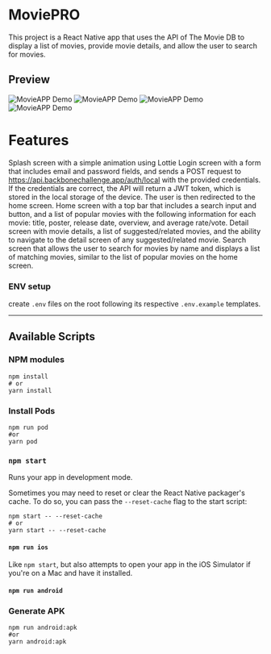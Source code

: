 # MoviePRO

This project is a React Native app that uses the API of The Movie DB to display a list of movies, provide movie details, and allow the user to search for movies.

## Preview

![MovieAPP Demo](demo/login.png)
![MovieAPP Demo](demo/home.png)
![MovieAPP Demo](demo/detail.png)
![MovieAPP Demo](demo/search.png)

# Features

Splash screen with a simple animation using Lottie
Login screen with a form that includes email and password fields, and sends a POST request to https://api.backbonechallenge.app/auth/local with the provided credentials. If the credentials are correct, the API will return a JWT token, which is stored in the local storage of the device. The user is then redirected to the home screen.
Home screen with a top bar that includes a search input and button, and a list of popular movies with the following information for each movie: title, poster, release date, overview, and average rate/vote.
Detail screen with movie details, a list of suggested/related movies, and the ability to navigate to the detail screen of any suggested/related movie.
Search screen that allows the user to search for movies by name and displays a list of matching movies, similar to the list of popular movies on the home screen.

### ENV setup

create `.env` files on the root following its respective `.env.example` templates.

---

## Available Scripts

### NPM modules

```
npm install
# or
yarn install

```

### Install Pods

```
npm run pod
#or
yarn pod

```

### `npm start`

Runs your app in development mode.

Sometimes you may need to reset or clear the React Native packager's cache. To do so, you can pass the `--reset-cache` flag to the start script:

```
npm start -- --reset-cache
# or
yarn start -- --reset-cache

```

#### `npm run ios`

Like `npm start`, but also attempts to open your app in the iOS Simulator if you're on a Mac and have it installed.

#### `npm run android`

### Generate APK

```
npm run android:apk
#or
yarn android:apk

```
